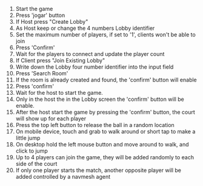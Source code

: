 1. Start the game
2. Press 'jogar' button
3. If Host press "Create Lobby"
4. As Host keep or change the 4 numbers Lobby identifier
5. Set the maximum number of players, if set to '1', clients won't be able to join
6. Press 'Confirm'
7. Wait for the players to connect and update the player count
8. If Client press "Join Existing Lobby"
9. Write down the Lobby four number identifier into the input field
10. Press 'Search Room'
11. If the room is already created and found, the 'confirm' button will enable
12. Press 'confirm'
13. Wait for the host to start the game.
14. Only in the host the in the Lobby screen the 'confirm' button will be enable.
15. After the host start the game by pressing the 'confirm' button, the court will show up for each player
16. Press the top left button to release the ball in a random location
17. On mobile device, touch and grab to walk around or short tap to make a little jump
18. On desktop hold the left mouse button and move around to walk, and click to jump
19. Up to 4 players can join the game, they will be added randomly to each side of the court
20. If only one player starts the match, another opposite player will be added controlled by a navmesh agent
